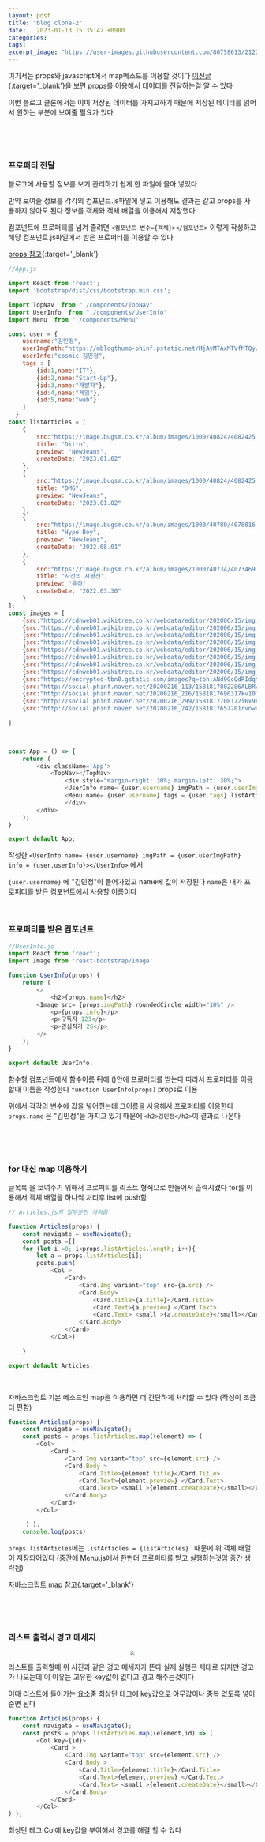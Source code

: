 ```yaml
---
layout: post
title: "blog clone-2"
date:   2023-01-13 15:35:47 +0900
categories:
tags: 
excerpt_image: "https://user-images.githubusercontent.com/80758613/212243825-3bccec72-b168-405b-a224-6c6a9b5b2b43.png"
---
```


여기서는 props와 javascript에서 map메소드를 이용할 것이다 [이전글](https://minnnning.github.io/%EB%88%88%EC%86%A1%EC%9D%B4/2023/01/12/blog-clone-1.html){:target='_blank'}을 보면 props를 이용해서 데이터를 전달하는걸 알 수 있다

이번 블로그 클론에서는 이미 저장된 데이터를 가지고하기 때문에 저장된 데이터를 읽어서 원하는 부분에 보여줄 필요가 있다

&nbsp;

&nbsp;

### 프로퍼티 전달

블로그에 사용할 정보를 보기 관리하기 쉽게 한 파일에 몰아 넣었다

만약 보여줄 정보를 각각의 컴포넌트.js파일에 넣고 이용해도 결과는 같고 props를 사용하지 않아도 된다 정보를 객체와 객체 배열을 이용해서 저장했다

컴포넌트에 프로퍼티를 넘겨 줄려면 `<컴포넌트 변수={객체}></컴포넌트>` 이렇게 작성하고 해당 컴포넌트.js파일에서 받은 프로퍼티를 이용할 수 있다

[props 참고](https://minnnning.github.io/react/2023/01/07/components.html){:target='_blank'}

``` javascript
//App.js

import React from 'react';
import 'bootstrap/dist/css/bootstrap.min.css';

import TopNav  from "./components/TopNav"
import UserInfo  from "./components/UserInfo"
import Menu  from "./components/Menu"

const user = {
	username:"김민정",
	userImgPath:"https://mblogthumb-phinf.pstatic.net/MjAyMTAxMTVfMTQy/MDAxNjEwNzA3OTI5NTc5.cKTzFMOwZUp9VCfdW_Dg8kkPGU3sNmOZIHi6R_31HI8g.HNWQB0zojY4M8-VRSkAn0fhaXXdX4QulmXWmKxoiO04g.JPEG.41minit/1610707724432.jpg?type=w800",
	userInfo:"cosmic 김민정",
	tags : [
        {id:1,name:"IT"},
        {id:2,name:"Start-Up"},
        {id:3,name:"개발자"},
        {id:4,name:"게임"},
        {id:5,name:"web"}
    ]
  }
const listArticles = [
	{
		src:"https://image.bugsm.co.kr/album/images/1000/40824/4082425.jpg",
		title: "Ditto",
		preview: "NewJeans",
		createDate: "2023.01.02"
	},
	{
		src:"https://image.bugsm.co.kr/album/images/1000/40824/4082425.jpg",
		title: "OMG",
		preview: "NewJeans",
		createDate: "2023.01.02"
	},
	{
		src:"https://image.bugsm.co.kr/album/images/1000/40780/4078016.jpg",
		title: "Hype Boy",
		preview: "NewJeans",
		createDate: "2022.08.01"
	},
	{
		src:"https://image.bugsm.co.kr/album/images/1000/40734/4073469.jpg",
		title: "사건의 지평선",
		preview: "윤하",
		createDate: "2022.03.30"
	}
];
const images = [
	{src:"https://cdnweb01.wikitree.co.kr/webdata/editor/202006/15/img_20200615174427_99db5d6e.webp"},
	{src:"https://cdnweb01.wikitree.co.kr/webdata/editor/202006/15/img_20200615174438_f3d9b9fb.webp"},
	{src:"https://cdnweb01.wikitree.co.kr/webdata/editor/202006/15/img_20200615174444_232ea4f6.webp"},
	{src:"https://cdnweb01.wikitree.co.kr/webdata/editor/202006/15/img_20200615174446_f252d89e.webp"},
	{src:"https://cdnweb01.wikitree.co.kr/webdata/editor/202006/15/img_20200615174449_5d310f5a.webp"},
	{src:"https://cdnweb01.wikitree.co.kr/webdata/editor/202006/15/img_20200615174501_3f642b08.webp"},
	{src:"https://cdnweb01.wikitree.co.kr/webdata/editor/202006/15/img_20200615174605_9a071507.webp"},
	{src:"https://cdnweb01.wikitree.co.kr/webdata/editor/202006/15/img_20200615174516_44fe039e.webp"},
	{src:"https://encrypted-tbn0.gstatic.com/images?q=tbn:ANd9GcQdRIdqYTeuS_CFPVmxwgEwABCcqmB-82u0DQ&usqp=CAU"},
	{src:"http://social.phinf.naver.net/20200216_113/1581817802286ALBRW_JPEG/Screenshot_20200216-035456_Baidu.jpg?type=w710_1"},
	{src:"http://social.phinf.naver.net/20200216_216/1581817690317kv10T_JPEG/Screenshot_20200216-035019_Baidu.jpg?type=w710_1"},
	{src:"http://social.phinf.naver.net/20200216_299/1581817708172i6x9L_JPEG/Screenshot_20200216-035120_Baidu.jpg?type=w710_1"},
	{src:"http://social.phinf.naver.net/20200216_242/1581817657201rvnwu_JPEG/Screenshot_20200216-034841_Baidu.jpg?type=w710_1"}
	
]



const App = () => {
    return (
		<div className='App'>
			<TopNav></TopNav>
				<div style="margin-right: 30%; margin-left: 30%;">
				<UserInfo name= {user.username} imgPath = {user.userImgPath} info = {user.userInfo}></UserInfo>
				<Menu name= {user.username} tags = {user.tags} listArticles = {listArticles} images={images}></Menu>
				</div>
		</div>
	);
}

export default App;
```

작성한 `<UserInfo name= {user.username} imgPath = {user.userImgPath} info = {user.userInfo}></UserInfo>` 에서

`{user.username}` 에 "김민정"이 들어가있고 name에 값이 저장된다 `name`은 내가 프로퍼티를 받은 컴포넌트에서 사용할 이름이다

&nbsp;

### 프로퍼티를 받은 컴포넌트

``` js
//UserInfo.js
import React from 'react';
import Image from 'react-bootstrap/Image'

function UserInfo(props) {
	return (
		<>
			<h2>{props.name}</h2>
    	<Image src= {props.imgPath} roundedCircle width="10%" />
			<p>{props.info}</p>
			<p>구독자 123</p>
			<p>관심작가 26</p>
		</>
	);
}

export default UserInfo;
```

함수형 컴포넌트에서 함수이름 뒤에 ()안에 프로퍼티를 받는다 따라서 프로퍼티를 이용할때 이름을 작성한다 `function UserInfo(props)` props로 이용

위에서 각각의 변수에 값을 넣어줬는데 그이름을 사용해서 프로퍼티를 이용한다 `props.name` 은 "김민정"을 가지고 있기 때문에 `<h2>김민정</h2>`이 결과로 나온다

&nbsp;

&nbsp;

### for 대신 map 이용하기

글목록 을 보여주기 위해서 프로퍼티를 리스트 형식으로 만들어서 출력시켰다 for를 이용해서 객체 배열을 하나씩 처리후 list에 push함

``` js
// Articles.js의 일부분만 가져옴

function Articles(props) {
    const navigate = useNavigate();
    const posts =[]
    for (let i =0; i<props.listArticles.length; i++){
        let a = props.listArticles[i];
        posts.push(
            <Col >
                <Card>
                    <Card.Img variant="top" src={a.src} />
                    <Card.Body>
                        <Card.Title>{a.title}</Card.Title>
                        <Card.Text>{a.preview} </Card.Text>
                        <Card.Text> <small >{a.createDate}</small></Card.Text>
                    </Card.Body>
                </Card>
            </Col>)
               
    }

export default Articles;
```

&nbsp;

자바스크립트 기본 메소드인 map을 이용하면 더 간단하게 처리할 수 있다 (작성이 조금 더 편함)

``` js
function Articles(props) {
    const navigate = useNavigate();
    const posts = props.listArticles.map((element) => (
        <Col>
            <Card >
                <Card.Img variant="top" src={element.src} />
                <Card.Body >
                    <Card.Title>{element.title}</Card.Title>
                    <Card.Text>{element.preview} </Card.Text>
                    <Card.Text> <small >{element.createDate}</small></Card.Text>
                </Card.Body>
            </Card>
        </Col>

     ) );
    console.log(posts)
```

`props.listArticles`에는 `listArticles = {listArticles} ` 때문에 위 객체 배열이 저장되어있다 (중간에 Menu.js에서 한번더 프로퍼티를 받고 실행하는것임 중간 생략됨)

[자바스크립트 map 참고](https://minnnning.github.io/%EC%9E%90%EB%B0%94%EC%8A%A4%ED%81%AC%EB%A6%BD%ED%8A%B8/2023/01/11/map.html){:target='_blank'}

&nbsp;

 &nbsp;

### 리스트 출력시 경고 메세지

<center>
<img src="https://user-images.githubusercontent.com/80758613/212243825-3bccec72-b168-405b-a224-6c6a9b5b2b43.png" style="zoom:50%;">
</center>

리스트를 출력할때 위 사진과 같은 경고 메세지가 뜬다 실제 실행은 제대로 되지만 경고가 나오는데 이 이유는 고유한 key값이 없다고 경고 해주는것이다

이때 리스트에 들어가는 요소중 최상단 테그에 key값으로 아무값이나 중복 없도록 넣어준면 된다

``` js
function Articles(props) {
    const navigate = useNavigate();
    const posts = props.listArticles.map((element,id) => (
        <Col key={id}>
            <Card >
                <Card.Img variant="top" src={element.src} />
                <Card.Body >
                    <Card.Title>{element.title}</Card.Title>
                    <Card.Text>{element.preview} </Card.Text>
                    <Card.Text> <small >{element.createDate}</small></Card.Text>
                </Card.Body>
            </Card>
        </Col>
) );
```

최상단 테그 Col에 key값을 부여해서 경고를 해결 할 수 있다
